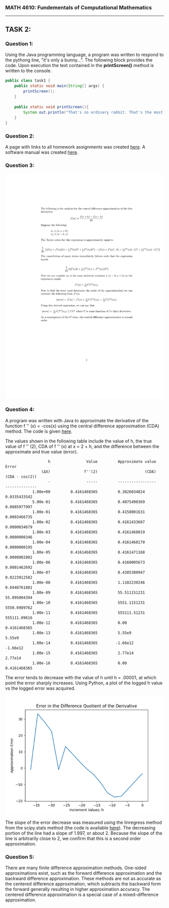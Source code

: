 ### MATH 4610: Fundementals of Computational Mathematics 
***

## TASK 2:

### Question 1:

Using the Java programming language, a program was written to respond to the pythong line, "it's only a bunny...". The following block provides the code. Upon execution the text contained in the **printScreen()** method is written to the console.


```java
public class task1 {
    public static void main(String[] args) {
        printScreen();
    }

    public static void printScreen(){
        System.out.println("That's no ordinary rabbit. That's the most foul, cruel, and bad-tempered rodent you ever set eyes on.");
    }
}
```

### Question 2:

A page with links to all homework assignments was created [here](homework_assigments.md). A software manual was created [here](). 

### Question 3:

![alt text](images/task2/proof.jpg)

### Question 4:

A program was written with Java to approximate the derivative of the function f '' (x) = -cos(x) using the central 
difference approximation (CDA) method. The code is given [here](code/task2/approximator.java).



The values shown in the following table include the value of h,
the true value of f '' (2), CDA of f '' (x) at x = 2 + h, and the difference
between the approximate and true value (error). 

```
                   h                Value         Approximate value                Error
                (ΔX)               f''(2)                     (CDA)       (CDA - cos(2))
                   -                -----         -----------------       --------------
            1.00e+00         0.4161468365         0.3826034824         0.0335433542
            5.00e-01         0.4161468365         0.4075490369         0.0085977997
            1.00e-01         0.4161468365         0.4158001631         0.0003466735
            1.00e-02         0.4161468365         0.4161433687         0.0000034679
            1.00e-03         0.4161468365         0.4161468019         0.0000000346
            1.00e-04         0.4161468365         0.4161468170         0.0000000195
            1.00e-05         0.4161468365         0.4161471168         0.0000002802
            1.00e-06         0.4161468365         0.4160005673         0.0001462692
            1.00e-07         0.4161468365         0.4385380947         0.0223912582
            1.00e-08         0.4161468365         1.1102230246         0.6940761881
            1.00e-09         0.4161468365         55.511151231         55.095004394
            1.00e-10         0.4161468365         5551.1151231         5550.6989762
            1.00e-11         0.4161468365         555111.51231         555111.09616
            1.00e-12         0.4161468365         0.00                 0.4161468365
            1.00e-13         0.4161468365         5.55e9               5.55e9
            1.00e-14         0.4161468365        -1.66e12             -1.66e12
            1.00e-15         0.4161468365         2.77e14              2.77e14
            1.00e-16         0.4161468365         0.00                 0.4161468365
```
The error tends to decrease with the value of h until h = .00001, at which point the error sharply increases. 
Using Python, a plot of the logged h value vs the logged error was acquired. 

![alt text](images/task2/plot1.png)

The slope of the error decrease was measured using the linregress method from the scipy.stats method (the code is available [here](code/task2/plot.py)). The decreasing portion of the line had a slope of 1.997, or about 2. Because the slope of the line is arbitrarily close to 2, we confirm that this is a second order approximation.

### Question 5:

There are many finite difference approximation methods. One-sided approximations exist, such as the forward difference approximation and the backward difference approximation. These methods are not as accurate as the centered difference approximation, which subtracts the backward form the forward generally resulting in higher approximation accuracy. The centered difference approximation is a special case of a mixed-difference approximation.
